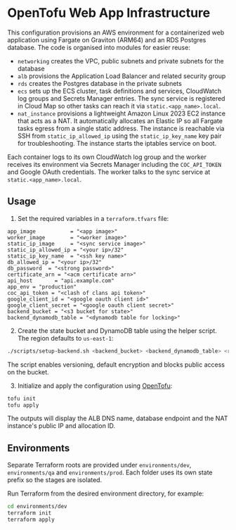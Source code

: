 # OpenTofu Web App Infrastructure

This configuration provisions an AWS environment for a containerized web application using Fargate on Graviton (ARM64) and an RDS Postgres database. The code is organised into modules for easier reuse:

- `networking` creates the VPC, public subnets and private subnets for the database
- `alb` provisions the Application Load Balancer and related security group
- `rds` creates the Postgres database in the private subnets
- `ecs` sets up the ECS cluster, task definitions and services, CloudWatch log groups and Secrets Manager entries. The sync service is registered in Cloud Map so other tasks can reach it via `static.<app_name>.local`.
- `nat_instance` provisions a lightweight Amazon Linux 2023 EC2 instance that acts as a NAT. It automatically allocates an Elastic IP so all Fargate tasks egress from a single static address. The instance is reachable via SSH from `static_ip_allowed_ip` using the `static_ip_key_name` key pair for troubleshooting. The instance starts the iptables service on boot.

Each container logs to its own CloudWatch log group and the worker receives its environment via Secrets Manager including the `COC_API_TOKEN` and Google OAuth credentials. The worker talks to the sync service at `static.<app_name>.local`.

## Usage
1. Set the required variables in a `terraform.tfvars` file:

```hcl
app_image           = "<app image>"
worker_image        = "<worker image>"
static_ip_image     = "<sync service image>"
static_ip_allowed_ip = "<your ip>/32"
static_ip_key_name  = "<ssh key name>"
db_allowed_ip = "<your ip>/32"
db_password  = "<strong password>"
certificate_arn = "<acm certificate arn>"
api_host       = "api.example.com"
app_env = "production"
coc_api_token = "<clash of clans api token>"
google_client_id = "<google oauth client id>"
google_client_secret = "<google oauth client secret>"
backend_bucket = "<s3 bucket for state>"
backend_dynamodb_table = "<dynamodb table for locking>"
```

2. Create the state bucket and DynamoDB table using the helper script. The
   region defaults to `us-east-1`:

```bash
./scripts/setup-backend.sh <backend_bucket> <backend_dynamodb_table> <region>
```
The script enables versioning, default encryption and blocks public access on
the bucket.

3. Initialize and apply the configuration using [OpenTofu](https://opentofu.org/):

```bash
tofu init
tofu apply
```

The outputs will display the ALB DNS name, database endpoint and the NAT instance's public IP and allocation ID.

## Environments
Separate Terraform roots are provided under `environments/dev`, `environments/qa` and `environments/prod`. Each folder uses its own state prefix so the stages are isolated.

Run Terraform from the desired environment directory, for example:

```bash
cd environments/dev
terraform init
terraform apply
```

